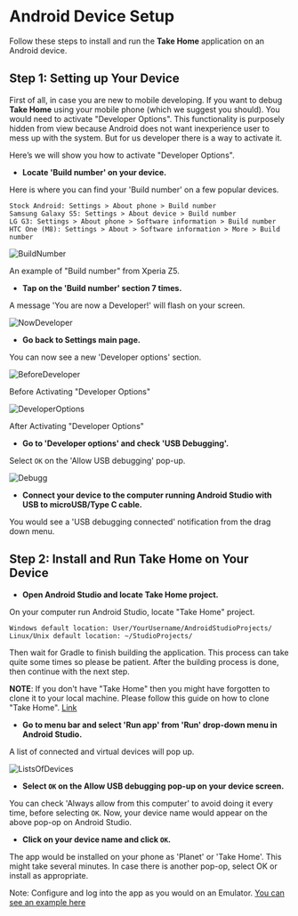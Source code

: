 # Android Device Setup

Follow these steps to install and run the **Take Home** application on an Android device.

## Step 1: Setting up Your Device

First of all, in case you are new to mobile developing. If you want to debug **Take Home** using your mobile phone (which we suggest you should). You would need to activate "Developer Options".
This functionality is purposely hidden from view because Android does not want inexperience user to mess up with the system. But for us developer there is a way to activate it.

Here’s we will show you how to activate "Developer Options".

* __Locate 'Build number' on your device.__

Here is where you can find your 'Build number' on a few popular devices.

    Stock Android: Settings > About phone > Build number
    Samsung Galaxy S5: Settings > About device > Build number
    LG G3: Settings > About phone > Software information > Build number
    HTC One (M8): Settings > About > Software information > More > Build number

![BuildNumber](https://nguyenhkbui.000webhostapp.com/rsz_build_number.jpg)

An example of "Build number" from Xperia Z5.

* __Tap on the 'Build number' section 7 times.__

A message 'You are now a Developer!' will flash on your screen.

![NowDeveloper](https://nguyenhkbui.000webhostapp.com/rsz_now-deve.jpg)

* __Go back to Settings main page.__

You can now see a new 'Developer options' section.

![BeforeDeveloper](https://nguyenhkbui.000webhostapp.com/rsz_pre-deve.jpg)

Before Activating "Developer Options"

![DeveloperOptions](https://nguyenhkbui.000webhostapp.com/rsz_developer_options.jpg)

After Activating "Developer Options"

* __Go to 'Developer options' and check 'USB Debugging'.__

Select `OK` on the 'Allow USB debugging' pop-up.

![Debugg](https://nguyenhkbui.000webhostapp.com/rsz_usb_debug.jpg)

* __Connect your device to the computer running Android Studio with USB to microUSB/Type C cable.__

You would see a 'USB debugging connected' notification from the drag down menu.

## Step 2: Install and Run Take Home on Your Device

* __Open Android Studio and locate Take Home project.__

On your computer run Android Studio, locate "Take Home" project.

    Windows default location: User/YourUsername/AndroidStudioProjects/
    Linux/Unix default location: ~/StudioProjects/

Then wait for Gradle to finish building the application. This process can take quite some times so please be patient. After the building process is done, then continue with the next step.

**NOTE**: If you don't have "Take Home" then you might have forgotten to clone it to your local machine. Please follow this guide on how to clone "Take Home". [Link]()

* __Go to menu bar and select 'Run app' from 'Run' drop-down menu in Android Studio.__

A list of connected and virtual devices will pop up.

![ListsOfDevices](https://nguyenhkbui.000webhostapp.com/Select%20Deployment%20Target_030.png)


* __Select `OK` on the Allow USB debugging pop-up on your device screen.__

You can check 'Always allow from this computer' to avoid doing it every time, before selecting `OK`. Now, your device name would appear on the above pop-op on Android Studio.

* __Click on your device name and click `OK`.__

The app would be installed on your phone as 'Planet' or 'Take Home'. This might take several minutes. In case there is another pop-op, select OK or install as appropriate.

Note: Configure and log into the app as you would on an Emulator. [You can see an example here](rbts-takehome-emulator-setup.md#Logging_in_on_Android_Emulator)
